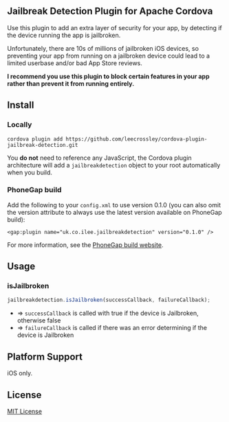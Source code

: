 ## Jailbreak Detection Plugin for Apache Cordova

Use this plugin to add an extra layer of security for your app, by detecting if the device running the app is jailbroken.

Unfortunately, there are 10s of millions of jailbroken iOS devices, so preventing your app from running on a jailbroken device could lead to a limited userbase and/or bad App Store reviews.

**I recommend you use this plugin to block certain features in your app rather than prevent it from running entirely.**

## Install

### Locally

```
cordova plugin add https://github.com/leecrossley/cordova-plugin-jailbreak-detection.git
```

You **do not** need to reference any JavaScript, the Cordova plugin architecture will add a `jailbreakdetection` object to your root automatically when you build.

### PhoneGap build

Add the following to your `config.xml` to use version 0.1.0 (you can also omit the version attribute to always use the latest version available on PhoneGap build):

```
<gap:plugin name="uk.co.ilee.jailbreakdetection" version="0.1.0" />
```

For more information, see the [PhoneGap build website](https://build.phonegap.com/plugins/1019).

## Usage

### isJailbroken

```js
jailbreakdetection.isJailbroken(successCallback, failureCallback);
```

- => `successCallback` is called with true if the device is Jailbroken, otherwise false
- => `failureCallback` is called if there was an error determining if the device is Jailbroken

## Platform Support

iOS only.

## License

[MIT License](http://ilee.mit-license.org)
